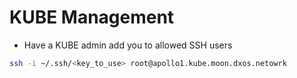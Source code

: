 # KUBE Management

 - Have a KUBE admin add you to allowed SSH users
 ```bash
 ssh -i ~/.ssh/<key_to_use> root@apollo1.kube.moon.dxos.netowrk
 ```
